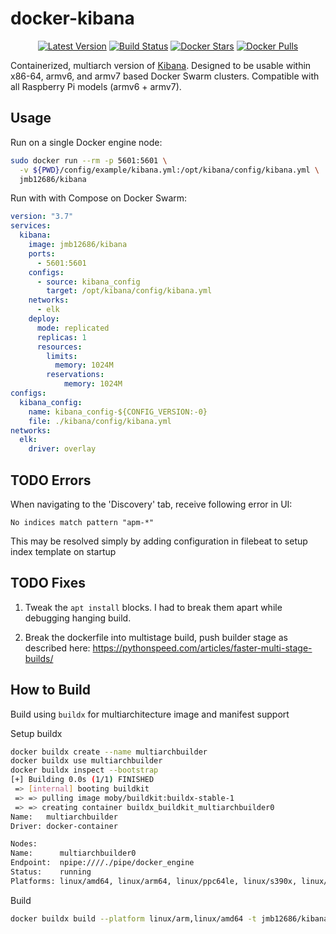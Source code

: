 # docker-kibana

<p align="center">
  <a href="https://hub.docker.com/r/jmb12686/kibana/tags?page=1&ordering=last_updated"><img src="https://img.shields.io/github/v/tag/jmb12686/docker-kibana?label=version&style=flat-square" alt="Latest Version"></a>
  <a href="https://github.com/jmb12686/docker-kibana/actions"><img src="https://github.com/jmb12686/docker-kibana/workflows/build/badge.svg" alt="Build Status"></a>
  <a href="https://hub.docker.com/r/jmb12686/kibana/"><img src="https://img.shields.io/docker/stars/jmb12686/kibana.svg?style=flat-square" alt="Docker Stars"></a>
  <a href="https://hub.docker.com/r/jmb12686/kibana/"><img src="https://img.shields.io/docker/pulls/jmb12686/kibana.svg?style=flat-square" alt="Docker Pulls"></a>

Containerized, multiarch version of [Kibana](https://github.com/elastic/kibana). Designed to be usable within x86-64, armv6, and armv7 based Docker Swarm clusters. Compatible with all Raspberry Pi models (armv6 + armv7).

## Usage

Run on a single Docker engine node:

```bash
sudo docker run --rm -p 5601:5601 \
  -v ${PWD}/config/example/kibana.yml:/opt/kibana/config/kibana.yml \
  jmb12686/kibana
```

Run with with Compose on Docker Swarm:

```yml
version: "3.7"
services:
  kibana:
    image: jmb12686/kibana
    ports:
      - 5601:5601
    configs:
      - source: kibana_config
        target: /opt/kibana/config/kibana.yml
    networks:
      - elk
    deploy:
      mode: replicated
      replicas: 1
      resources:
        limits:
          memory: 1024M
        reservations:
            memory: 1024M
configs:
  kibana_config:
    name: kibana_config-${CONFIG_VERSION:-0}
    file: ./kibana/config/kibana.yml
networks:
  elk:
    driver: overlay
```

## TODO Errors

When navigating to the 'Discovery' tab, receive following error in UI:

`No indices match pattern "apm-*"`

This may be resolved simply by adding configuration in filebeat to setup index template on startup

## TODO Fixes

1. Tweak the `apt install` blocks.  I had to break them apart while debugging hanging build.

2. Break the dockerfile into multistage build, push builder stage as described here: <https://pythonspeed.com/articles/faster-multi-stage-builds/>

## How to Build

Build using `buildx` for multiarchitecture image and manifest support

Setup buildx

```bash
docker buildx create --name multiarchbuilder
docker buildx use multiarchbuilder
docker buildx inspect --bootstrap
[+] Building 0.0s (1/1) FINISHED
 => [internal] booting buildkit                                                                                                                 5.7s
 => => pulling image moby/buildkit:buildx-stable-1                                                                                              4.6s
 => => creating container buildx_buildkit_multiarchbuilder0                                                                                     1.1s
Name:   multiarchbuilder
Driver: docker-container

Nodes:
Name:      multiarchbuilder0
Endpoint:  npipe:////./pipe/docker_engine
Status:    running
Platforms: linux/amd64, linux/arm64, linux/ppc64le, linux/s390x, linux/386, linux/arm/v7, linux/arm/v6
```

Build

```bash
docker buildx build --platform linux/arm,linux/amd64 -t jmb12686/kibana:latest --push .
```
